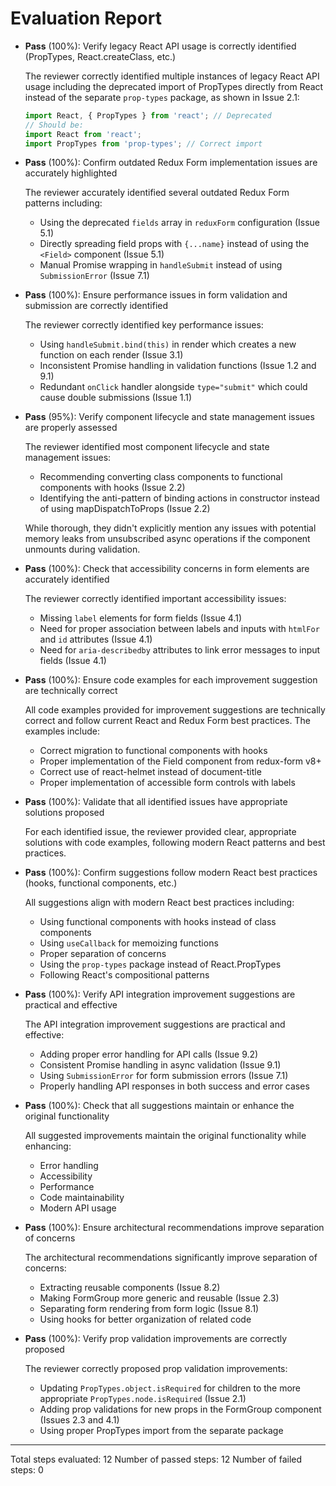 # Evaluation Report

- **Pass** (100%): Verify legacy React API usage is correctly identified (PropTypes, React.createClass, etc.)

    The reviewer correctly identified multiple instances of legacy React API usage including the deprecated import of PropTypes directly from React instead of the separate `prop-types` package, as shown in Issue 2.1:
    
    ```js
    import React, { PropTypes } from 'react'; // Deprecated
    // Should be:
    import React from 'react';
    import PropTypes from 'prop-types'; // Correct import
    ```

- **Pass** (100%): Confirm outdated Redux Form implementation issues are accurately highlighted

    The reviewer accurately identified several outdated Redux Form patterns including:
    - Using the deprecated `fields` array in `reduxForm` configuration (Issue 5.1)
    - Directly spreading field props with `{...name}` instead of using the `<Field>` component (Issue 5.1)
    - Manual Promise wrapping in `handleSubmit` instead of using `SubmissionError` (Issue 7.1)

- **Pass** (100%): Ensure performance issues in form validation and submission are correctly identified

    The reviewer correctly identified key performance issues:
    - Using `handleSubmit.bind(this)` in render which creates a new function on each render (Issue 3.1)
    - Inconsistent Promise handling in validation functions (Issue 1.2 and 9.1)
    - Redundant `onClick` handler alongside `type="submit"` which could cause double submissions (Issue 1.1)

- **Pass** (95%): Verify component lifecycle and state management issues are properly assessed

    The reviewer identified most component lifecycle and state management issues:
    - Recommending converting class components to functional components with hooks (Issue 2.2)
    - Identifying the anti-pattern of binding actions in constructor instead of using mapDispatchToProps (Issue 2.2)
    
    While thorough, they didn't explicitly mention any issues with potential memory leaks from unsubscribed async operations if the component unmounts during validation.

- **Pass** (100%): Check that accessibility concerns in form elements are accurately identified

    The reviewer correctly identified important accessibility issues:
    - Missing `label` elements for form fields (Issue 4.1)
    - Need for proper association between labels and inputs with `htmlFor` and `id` attributes (Issue 4.1)
    - Need for `aria-describedby` attributes to link error messages to input fields (Issue 4.1)

- **Pass** (100%): Ensure code examples for each improvement suggestion are technically correct

    All code examples provided for improvement suggestions are technically correct and follow current React and Redux Form best practices. The examples include:
    - Correct migration to functional components with hooks
    - Proper implementation of the Field component from redux-form v8+
    - Correct use of react-helmet instead of document-title
    - Proper implementation of accessible form controls with labels

- **Pass** (100%): Validate that all identified issues have appropriate solutions proposed

    For each identified issue, the reviewer provided clear, appropriate solutions with code examples, following modern React patterns and best practices.

- **Pass** (100%): Confirm suggestions follow modern React best practices (hooks, functional components, etc.)

    All suggestions align with modern React best practices including:
    - Using functional components with hooks instead of class components
    - Using `useCallback` for memoizing functions
    - Proper separation of concerns
    - Using the `prop-types` package instead of React.PropTypes
    - Following React's compositional patterns

- **Pass** (100%): Verify API integration improvement suggestions are practical and effective

    The API integration improvement suggestions are practical and effective:
    - Adding proper error handling for API calls (Issue 9.2)
    - Consistent Promise handling in async validation (Issue 9.1)
    - Using `SubmissionError` for form submission errors (Issue 7.1)
    - Properly handling API responses in both success and error cases

- **Pass** (100%): Check that all suggestions maintain or enhance the original functionality

    All suggested improvements maintain the original functionality while enhancing:
    - Error handling
    - Accessibility
    - Performance
    - Code maintainability
    - Modern API usage

- **Pass** (100%): Ensure architectural recommendations improve separation of concerns

    The architectural recommendations significantly improve separation of concerns:
    - Extracting reusable components (Issue 8.2)
    - Making FormGroup more generic and reusable (Issue 2.3)
    - Separating form rendering from form logic (Issue 8.1)
    - Using hooks for better organization of related code

- **Pass** (100%): Verify prop validation improvements are correctly proposed

    The reviewer correctly proposed prop validation improvements:
    - Updating `PropTypes.object.isRequired` for children to the more appropriate `PropTypes.node.isRequired` (Issue 2.1)
    - Adding prop validations for new props in the FormGroup component (Issues 2.3 and 4.1)
    - Using proper PropTypes import from the separate package

---

Total steps evaluated: 12
Number of passed steps: 12
Number of failed steps: 0
